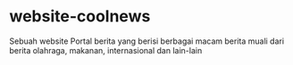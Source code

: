 # website-coolnews
Sebuah website Portal berita yang berisi berbagai macam berita muali dari berita olahraga, makanan, internasional dan lain-lain
